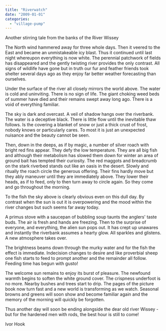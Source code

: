 ```yaml
---
title: "Riverwatch"
date: "2009-01-01"
categories: 
  - "village-pump"
---
```


Another stirring tale from the banks of the River Wissey

The North wind hammered away for three whole days. Then it veered to the East and became an unmistakeable icy blast. Thus it continued until last night whereupon everything is now white. The perennial patchwork of fields has disappeared and the gently twisting river provides the only contrast. All signs of wildlife have gone but in truth our fur and feather friends took shelter several days ago as they enjoy far better weather forecasting than ourselves.

Under the surface of the river all closely mirrors the world above. The water is cold and uninviting. There is no sign of life. The giant choking weed beds of summer have died and their remains swept away long ago. There is a void of everything familiar.

The sky is dark and overcast. A veil of shadow hangs over the riverbank. The water is a deceptive black. There is little flow until the inevitable thaw follows. Is the covering a blanket of snow or just a thick crust of frost, nobody knows or particularly cares. To most it is just an unexpected nuisance and the beauty cannot be seen.

Then, down in the deeps, as if by magic, a number of silver roach with bright red fins appear. They defy the low temperature. They are all big fish and although their metabolism has slowed them down for winter an area of ground bait has tempted their curiosity. The red maggots and breadcrumb on the stark riverbed stands out like an oasis in the desert. Slowly and ritually the roach circle the generous offering. Their fins hardly move but they ably maneuver until they are immediately above. They lower their heads, as if to feed, only to then turn away to circle again. So they come and go throughout the morning.

To the fish the sky above is clearly obvious even on this dull day. By contrast when the sun is out it is overpowering and the mood within the river changes but such seems far away today.

A primus stove with a saucepan of bubbling soup taunts the anglers' taste buds. The air is fresh and hands are freezing. Then to the surprise of everyone, and everything, the alien sun pops out. It has crept up unawares and instantly the riverbank assumes a hearty glow. All sparkles and glistens. A new atmosphere takes over.

The brightness beams down through the murky water and for the fish the effect is immediate. Indecision changes to desire and like proverbial sheep one fish starts to feed to prompt another and the remainder all follow. Feeding time has begun with gusto!

The welcome sun remains to enjoy its burst of pleasure. The newfound warmth begins to soften the white ground cover. The crispness underfoot is no more. Nearby bushes and trees start to drip. The pages of the picture book now turn fast and a new world is transforming as we watch. Seasonal browns and greens will soon show and become familiar again and the memory of the morning will quickly be forgotten.

Thus another day will soon be ending alongside the dear old river Wissey - but for the hardened men with rods, the best hour is still to come!

Ivor Hook
